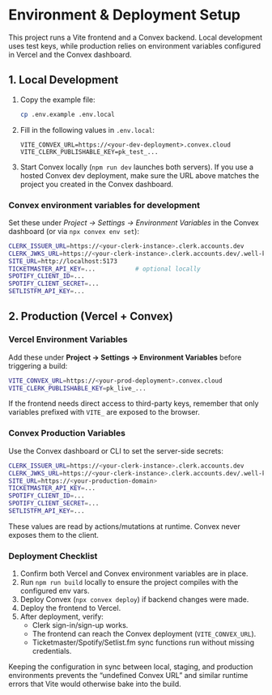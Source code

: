 # Environment & Deployment Setup

This project runs a Vite frontend and a Convex backend. Local development uses test
keys, while production relies on environment variables configured in Vercel and the
Convex dashboard.

## 1. Local Development

1. Copy the example file:
   ```bash
   cp .env.example .env.local
   ```
2. Fill in the following values in `.env.local`:
   ```env
   VITE_CONVEX_URL=https://<your-dev-deployment>.convex.cloud
   VITE_CLERK_PUBLISHABLE_KEY=pk_test_...
   ```
3. Start Convex locally (`npm run dev` launches both servers). If you use a hosted
   Convex dev deployment, make sure the URL above matches the project you created in the
   Convex dashboard.

### Convex environment variables for development
Set these under *Project → Settings → Environment Variables* in the Convex dashboard
(or via `npx convex env set`):

```bash
CLERK_ISSUER_URL=https://<your-clerk-instance>.clerk.accounts.dev
CLERK_JWKS_URL=https://<your-clerk-instance>.clerk.accounts.dev/.well-known/jwks.json
SITE_URL=http://localhost:5173
TICKETMASTER_API_KEY=...           # optional locally
SPOTIFY_CLIENT_ID=...
SPOTIFY_CLIENT_SECRET=...
SETLISTFM_API_KEY=...
```

## 2. Production (Vercel + Convex)

### Vercel Environment Variables
Add these under **Project → Settings → Environment Variables** before triggering a build:

```bash
VITE_CONVEX_URL=https://<your-prod-deployment>.convex.cloud
VITE_CLERK_PUBLISHABLE_KEY=pk_live_...
```

If the frontend needs direct access to third-party keys, remember that only variables
prefixed with `VITE_` are exposed to the browser.

### Convex Production Variables
Use the Convex dashboard or CLI to set the server-side secrets:

```bash
CLERK_ISSUER_URL=https://<your-clerk-instance>.clerk.accounts.dev
CLERK_JWKS_URL=https://<your-clerk-instance>.clerk.accounts.dev/.well-known/jwks.json
SITE_URL=https://<your-production-domain>
TICKETMASTER_API_KEY=...
SPOTIFY_CLIENT_ID=...
SPOTIFY_CLIENT_SECRET=...
SETLISTFM_API_KEY=...
```

These values are read by actions/mutations at runtime. Convex never exposes them to the
client.

### Deployment Checklist
1. Confirm both Vercel and Convex environment variables are in place.
2. Run `npm run build` locally to ensure the project compiles with the configured env vars.
3. Deploy Convex (`npx convex deploy`) if backend changes were made.
4. Deploy the frontend to Vercel.
5. After deployment, verify:
   - Clerk sign-in/sign-up works.
   - The frontend can reach the Convex deployment (`VITE_CONVEX_URL`).
   - Ticketmaster/Spotify/Setlist.fm sync functions run without missing credentials.

Keeping the configuration in sync between local, staging, and production environments
prevents the “undefined Convex URL” and similar runtime errors that Vite would otherwise
bake into the build.
